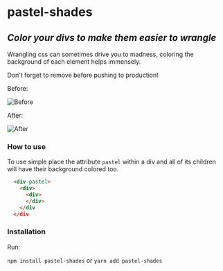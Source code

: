 # pastel-shades
## _Color your divs to make them easier to wrangle_

Wrangling css can sometimes drive you to madness, coloring the background of each element helps immensely.

Don't forget to remove before pushing to production!

Before:

![Before](https://i.ibb.co/w0m6h8w/pre-color.png)


After:

![After](https://i.ibb.co/ynCNXRv/colored.png)

### How to use

To use simple place the attribute `pastel` within a div and all of its children will have their background colored too.


```html
  <div pastel>
    <div>
      <div>
      </div>
    </div
  </div

```


### Installation

Run:

`npm install pastel-shades`
or
`yarn add pastel-shades`
